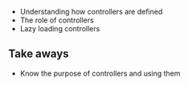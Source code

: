 - Understanding how controllers are defined
- The role of controllers
- Lazy loading controllers

## Take aways

- Know the purpose of controllers and using them
